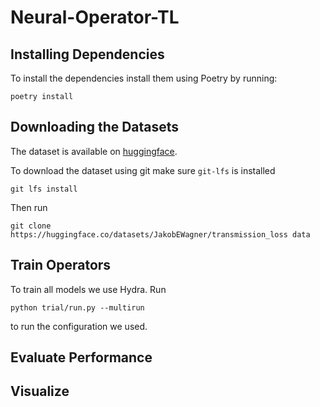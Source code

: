 # Neural-Operator-TL

## Installing Dependencies

To install the dependencies install them using Poetry by running:
```shell
poetry install
```

## Downloading the Datasets

The dataset is available on [huggingface](https://huggingface.co/datasets/JakobEWagner/transmission_loss).

To download the dataset using git make sure `git-lfs` is installed
```shell
git lfs install
```
Then run
```shell
git clone https://huggingface.co/datasets/JakobEWagner/transmission_loss data
```

## Train Operators

To train all models we use Hydra.
Run
```shell
python trial/run.py --multirun
```
to run the configuration we used.

## Evaluate Performance


## Visualize
